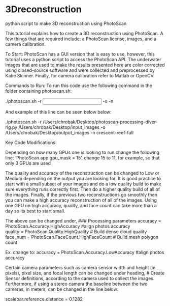 # 3Dreconstruction
python script to make 3D reconstruction using PhotoScan

This tutorial explains how to create a 3D reconstruction using PhotoScan. A few things that are required include: a PhotoScan license, images, and a camera calibration.

To Start:
PhotoScan has a GUI version that is easy to use, however, this tutorial uses a python script to access the PhotoScan API. The underwater images that are used to make the results presented here are color corrected using closed-source software and were collected and preprocessed by Katie Skinner. Finally, for camera calibration refer to Matlab or OpenCV. 

Commands to Run:
To run this code use the following command in the folder containing photoscan.sh:

 ./photoscan.sh -r <processing script>  <input image directory> -o <output directory> -n <output name>

And example of this line can be seen below below:

 ./photoscan.sh -r /Users/chrobak/Desktop/photoscan-processing-diver-rig.py /Users/chrobak/Desktop/input_images -o /Users/chrobak/Desktop/output_images -n crescent-reef-full

Key Code Modifications:

Depending on how many GPUs one is looking to run change the following line: 
	‘PhotoScan.app.gpu_mask = 15’, change 15 to 11, for example, so that only 3 
GPUs are used

The quality and accuracy of the reconstruction can be changed to Low or Medium depending on the output you are looking for. It is good practice to start with a small subset of your images and do a low quality build to make sure everything runs correctly first. Then do a higher quality build of all of the images. Finally, if the previous two reconstructions go smoothly then you can make a high accuracy reconstruction of all of the images. Using one GPU on high accuracy, quality, and face count can take more than a day so its best to start small. 

The above can be changed under, ### Processing parameters
accuracy = PhotoScan.Accuracy.HighAccuracy  #align photos accuracy	
quality           = PhotoScan.Quality.HighQuality # Build dense cloud quality
face_num = PhotoScan.FaceCount.HighFaceCount # Build mesh polygon count

Ex. change to:
accuracy = PhotoScan.Accuracy.LowAccuracy  #align photos accuracy

Certain camera parameters such as camera sensor width and height (in pixels), pixel size, and focal length can be changed under heading, # Create Sensor definitions, according to the camera used to collect the images. Furthermore, if using a stereo camera the baseline between the two cameras, in meters, can be changed in the line below:


scalebar.reference.distance = 0.1282
